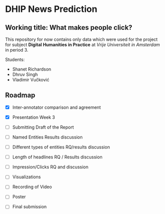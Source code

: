 # DHIP News Prediction

## Working title: What makes people click?

This repository for now contains only data which were used for the project for subject **Digital Humanities in Practice** at *Vrije Universiteit in Amsterdam* in period 3.

Students: 
- Shanet Richardson
- Dhruv Singh
- Vladimir Vučković

## Roadmap

- [x] Inter-annotator comparison and agreement
- [x] Presentation Week 3
- [ ] Submitting Draft of the Report
- [ ] Named Entities Results discussion
- [ ] Different types of entities RQ/results discussion
- [ ] Length of headlines RQ / Results discussion
- [ ] Impression/Clicks RQ and discussion
- [ ] Visualizations
- [ ] Recording of Video
- [ ] Poster
- [ ] Final submission




